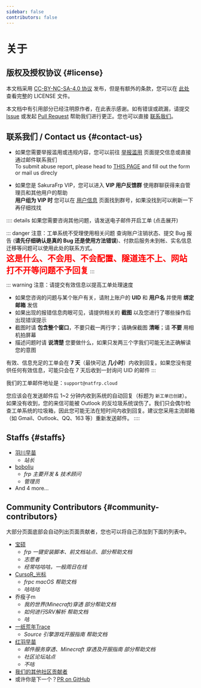 ```yaml
---
sidebar: false
contributors: false
---
```


# 关于

<!-- BEGIN 此部分不接受 Pull Request 修改 -->

## 版权及授权协议 {#license}

本文档采用 [CC-BY-NC-SA-4.0 协议](https://creativecommons.org/licenses/by-nc-sa/4.0/legalcode.zh-Hans) 发布，但是有额外的条款，您可以在 [此处](https://github.com/natfrp/wiki/blob/master/LICENSE) 查看完整的 LICENSE 文件。

本文档中有引用部分已经注明原作者，在此表示感谢。如有错误或疏漏，请提交 [Issue](https://github.com/natfrp/wiki/issues) 或发起 [Pull Request](https://github.com/natfrp/wiki/pulls) 帮助我们进行更正。您也可以直接 [联系我们](#contact-us)。

## 联系我们 / Contact us {#contact-us}

- 如果您需要举报滥用或违规内容，您可以前往 [举报滥用](https://www.natfrp.com/report.html) 页面提交信息或直接通过邮件联系我们  
  To submit abuse report, please head to [THIS PAGE](https://www.natfrp.com/report_en.html) and fill out the form or mail us direcly

- 如果您是 SakuraFrp VIP，您可以进入 **VIP 用户反馈群** 使用群聊获得来自管理员和其他用户的帮助  
  **用户组为 VIP 时** 您可以在 [用户信息](https://www.natfrp.com/user/profile) 页面找到群号，如果没找到可以刷新一下再仔细找找

:::: details 如果您需要咨询其他问题，请发送电子邮件开启工单 (点击展开)

::: danger 注意：工单系统不受理使用相关问题
查询账户注销状态、提交 Bug 报告 (**请先仔细确认是真的 Bug 还是使用方法错误**)、付款后服务未到帐、实名信息迁移等问题可以使用此处的联系方式。  
<b style="color: red;font-size: 22px">这是什么、不会用、不会配置、隧道连不上、网站打不开等问题不予回复</b>
:::

::: warning 注意：请提交有效信息以提高工单处理速度

- 如果您咨询的问题与某个账户有关，请附上账户的 **UID** 和 **用户名** 并使用 **绑定邮箱** 发信
- 如果出现的报错信息肉眼可见，请提供相关的 **截图** 以及您进行了哪些操作后出现错误提示
- 截图时请 **包含整个窗口**，不要只截一两行字；请确保截图 **清晰**；请 **不要** 用相机拍屏幕
- 描述问题时请 **说清楚** 您要做什么，如果只发两三个字我们可能无法正确解读您的意图

有效、信息充足的工单会在 **7 天**（最快可达 **几小时**）内收到回复。如果您没有提供任何有效信息，可能只会在 7 天后收到一封询问 UID 的邮件
:::

我们的工单邮件地址是：`support@natfrp.cloud`

您应该会在发送邮件后 1~2 分钟内收到系统的自动回复（标题为 `新工单已创建`）。如果没有收到，您的来信可能被 Outlook 的反垃圾系统误伤了。我们只会偶尔检查工单系统的垃圾箱，因此您可能无法在短时间内收到回复。建议您采用主流邮箱（如 Gmail、Outlook、QQ、163 等）重新发送邮件。
::::

## Staffs {#staffs}

- [羽川早苗](https://moe.do)
  - _站长_
- [boboliu](https://note.bobo.moe/)
  - _frp 主要开发 & 技术顾问_
  - _管理员_
- And 4 more...

<!-- END 此部分不接受 Pull Request 修改 -->

## Community Contributors {#community-contributors}

大部分页面底部会自动列出页面贡献者，您也可以将自己添加到下面的列表中。

- [宝硕](https://baoshuo.ren)
  - _frp 一键安装脚本、前文档站点、部分帮助文档_
  - _志愿者_
  - _经常咕咕咕，一般周日在线_
- [CursoR_光标](https://icursors.net)
  - _frpc macOS 帮助文档_
  - _咕咕咕_
- 乔瘦子m
  - _我的世界(Minecraft)穿透 部分帮助文档_
  - _如何进行SRV解析 帮助文档_
  - _咕_
- [一纸荒年Trace](https://wtrace3zh.com)
  - _Source 引擎游戏开服指南 帮助文档_
- [红羽早苗](https://fro.moe)
  - _邮件服务穿透、Minecraft 穿透及开服指南 部分帮助文档_
  - _社区论坛站点_
  - _不咕_
- [我们的其他社区贡献者](https://github.com/natfrp/wiki/graphs/contributors)
- 或许你是下一个？[PR on GitHub](https://github.com/natfrp/wiki)
